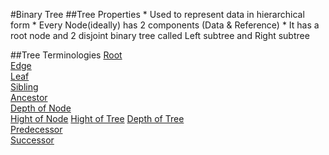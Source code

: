 #Binary Tree
##Tree Properties
	* Used to represent data in hierarchical form
	* Every Node(ideally) has 2 components (Data & Reference)
	* It has a root node and 2 disjoint binary tree called Left subtree and Right subtree

##Tree Terminologies
[Root](#root)		
[Edge](#edge)				
[Leaf](#leaf)		
[Sibling](#sibling)		
[Ancestor](#ancestor)		
[Depth of Node](#depth-of-node)		
[Hight of Node](#hight-of-node)	
[Hight of Tree](#hight-of-tree)	
[Depth of Tree](#depth-of-tree)		
[Predecessor](#predecessor)		
[Successor](#successor)
	
		
	
	
